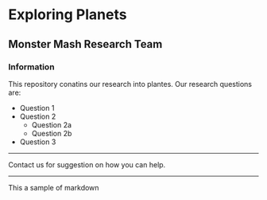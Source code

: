 # Exploring Planets

## Monster Mash Research Team


### Information

This repository conatins our research into plantes. Our research questions are:
* Question 1
* Question 2
  - Question 2a
  - Question 2b
* Question 3


---

Contact us for suggestion on how you can help.

---

This a sample of markdown
